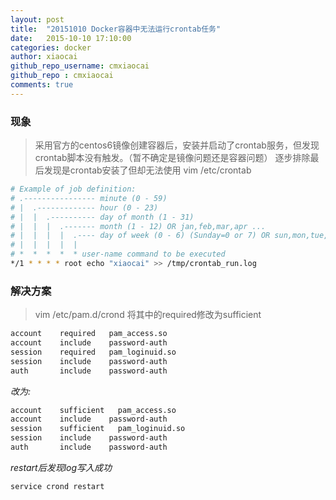 ```yaml
---
layout: post
title:  "20151010 Docker容器中无法运行crontab任务"
date:   2015-10-10 17:10:00
categories: docker
author: xiaocai
github_repo_username: cmxiaocai
github_repo : cmxiaocai
comments: true
---
```


### 现象

> 采用官方的centos6镜像创建容器后，安装并启动了crontab服务，但发现crontab脚本没有触发。（暂不确定是镜像问题还是容器问题）
> 逐步排除最后发现是crontab安装了但却无法使用
> vim /etc/crontab

~~~bash
# Example of job definition:
# .---------------- minute (0 - 59)
# |  .------------- hour (0 - 23)
# |  |  .---------- day of month (1 - 31)
# |  |  |  .------- month (1 - 12) OR jan,feb,mar,apr ...
# |  |  |  |  .---- day of week (0 - 6) (Sunday=0 or 7) OR sun,mon,tue,wed,thu,fri,sat
# |  |  |  |  |
# *  *  *  *  * user-name command to be executed
*/1 * * * * root echo "xiaocai" >> /tmp/crontab_run.log 
~~~

<!-- more -->

### 解决方案

> vim /etc/pam.d/crond
> 将其中的required修改为sufficient

~~~bash
account    required   pam_access.so
account    include    password-auth
session    required   pam_loginuid.so
session    include    password-auth
auth       include    password-auth
~~~

*改为:*

~~~bash
account    sufficient   pam_access.so
account    include    password-auth
session    sufficient   pam_loginuid.so
session    include    password-auth
auth       include    password-auth
~~~

*restart后发现log写入成功*

~~~bash
service crond restart
~~~
